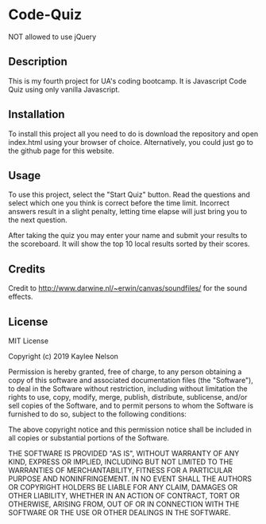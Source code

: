 # Code-Quiz
NOT allowed to use jQuery

## Description

This is my fourth project for UA's coding bootcamp. It is Javascript Code Quiz using only vanilla Javascript. 

## Installation

To install this project all you need to do is download the repository and open index.html using your browser of choice. Alternatively, you could just go to the github page for this website.

## Usage

To use this project, select the "Start Quiz" button. Read the questions and select which one you think is correct before the time limit. Incorrect answers result in a slight penalty, letting time elapse will just bring you to the next question.

After taking the quiz you may enter your name and submit your results to the scoreboard. It will show the top 10 local results sorted by their scores. 

## Credits

Credit to http://www.darwine.nl/~erwin/canvas/soundfiles/ for the sound effects.

## License

MIT License

Copyright (c) 2019 Kaylee Nelson

Permission is hereby granted, free of charge, to any person obtaining a copy
of this software and associated documentation files (the "Software"), to deal
in the Software without restriction, including without limitation the rights
to use, copy, modify, merge, publish, distribute, sublicense, and/or sell
copies of the Software, and to permit persons to whom the Software is
furnished to do so, subject to the following conditions:

The above copyright notice and this permission notice shall be included in all
copies or substantial portions of the Software.

THE SOFTWARE IS PROVIDED "AS IS", WITHOUT WARRANTY OF ANY KIND, EXPRESS OR
IMPLIED, INCLUDING BUT NOT LIMITED TO THE WARRANTIES OF MERCHANTABILITY,
FITNESS FOR A PARTICULAR PURPOSE AND NONINFRINGEMENT. IN NO EVENT SHALL THE
AUTHORS OR COPYRIGHT HOLDERS BE LIABLE FOR ANY CLAIM, DAMAGES OR OTHER
LIABILITY, WHETHER IN AN ACTION OF CONTRACT, TORT OR OTHERWISE, ARISING FROM,
OUT OF OR IN CONNECTION WITH THE SOFTWARE OR THE USE OR OTHER DEALINGS IN THE
SOFTWARE.